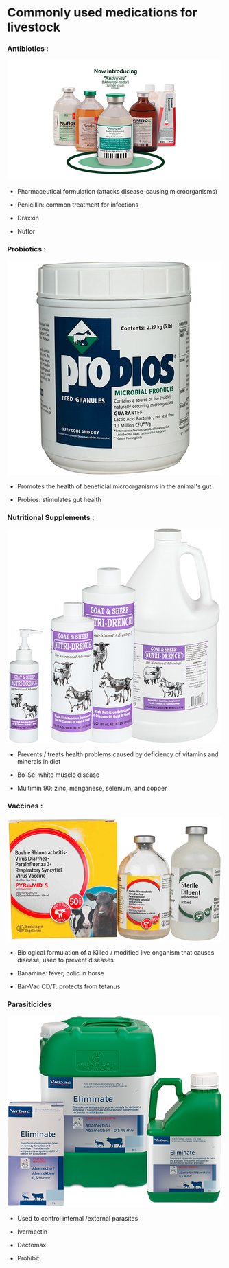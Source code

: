 # Commonly used medications for livestock

### Antibiotics :

![Antibiotics for livestock](Markdown005/Images/../../Images/antibiotics.png "antibiotics for livestock")

* Pharmaceutical formulation (attacks disease-causing microorganisms)

* Penicillin: common treatment for infections

* Draxxin

* Nuflor


### Probiotics :

![Probiotics for livestock](Markdown005/Images/../../Images/probiotics.png "probiotics for livestock")

* Promotes the health of beneficial microorganisms in the animal's gut

* Probios: stimulates gut health


### Nutritional Supplements :

![Nutritional Supplements for livestock](Markdown005/Images/../../Images/nsupplement.png "nutritional supplements for livestock")


* Prevents / treats health problems caused by deficiency of vitamins and minerals in diet

* Bo-Se: white muscle disease

* Multimin 90: zinc, manganese, selenium, and copper


### Vaccines :

![Vaccines for livestock](Markdown005/Images/../../Images/vaccine.png "vaccines for livestock")

* Biological formulation of a Killed / modified live onganism that causes disease, used to prevent diseases

* Banamine: fever, colic in horse

* Bar-Vac CD/T: protects from tetanus


### Parasiticides

![Parasiticides for livestock](Markdown005/Images/../../Images/parasiticides.png "parasiticides for livestock")

* Used to control internal /external parasites

* Ivermectin

* Dectomax


* Prohibit